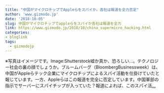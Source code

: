 ```yaml
---
title: "中国がマイクロチップでAppleらをスパイか。各社は報道を全力否定"
author: 'www.gizmodo.jp'
date: '2018-10-05'
slug: 中国がマイクロチップでappleらをスパイか各社は報道を全力
link: https://www.gizmodo.jp/2018/10/china_supermicro_hacking.html
categories:
- bloglink
tags:
  - gizmodojp
---
```


※写真はイメージです。Image:Shutterstock嘘か真か、恐ろしい…。テクノロジー社会の裏の顔でしょうか。ブルームバーグ（BloombergBusinessweek）は、中国がAppleらテック企業にマイクロチップによるスパイ活動を仕掛けていたと報じています。一方、Appleらはこの報道を完全に否定しています。中国軍部の指示でサーバーにスパイチップが入っていた？報道によれば、このスパイ活[... <i class="fas fa-external-link-alt"></i>](https://www.gizmodo.jp/2018/10/china_supermicro_hacking.html)

